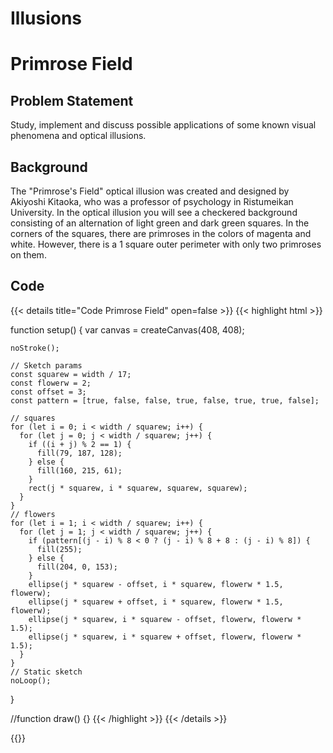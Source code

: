 # Illusions

# Primrose Field

## Problem Statement

Study, implement and discuss possible applications of some known visual phenomena and optical illusions.

## Background

The "Primrose's Field" optical illusion was created and
designed by Akiyoshi Kitaoka, who was a professor of
psychology in Ristumeikan University.
In the optical illusion you will see a checkered
background consisting of an alternation of light green
and dark green squares. In the corners of the squares,
there are primroses in the colors of magenta and white.
However, there is a 1 square outer perimeter with only
two primroses on them.

## Code


{{< details title="Code Primrose Field" open=false >}}
{{< highlight html >}}



function setup() {
    var canvas = createCanvas(408, 408);
   
    noStroke();
  
    // Sketch params
    const squarew = width / 17;
    const flowerw = 2;
    const offset = 3;
    const pattern = [true, false, false, true, false, true, true, false];
  
    // squares
    for (let i = 0; i < width / squarew; i++) {
      for (let j = 0; j < width / squarew; j++) {
        if ((i + j) % 2 == 1) {
          fill(79, 187, 128);
        } else {
          fill(160, 215, 61);
        }
        rect(j * squarew, i * squarew, squarew, squarew);
      }
    }
    // flowers
    for (let i = 1; i < width / squarew; i++) {
      for (let j = 1; j < width / squarew; j++) {
        if (pattern[(j - i) % 8 < 0 ? (j - i) % 8 + 8 : (j - i) % 8]) {
          fill(255);
        } else {
          fill(204, 0, 153);
        }
        ellipse(j * squarew - offset, i * squarew, flowerw * 1.5, flowerw);
        ellipse(j * squarew + offset, i * squarew, flowerw * 1.5, flowerw);
        ellipse(j * squarew, i * squarew - offset, flowerw, flowerw * 1.5);
        ellipse(j * squarew, i * squarew + offset, flowerw, flowerw * 1.5);
      }
    }
    // Static sketch
    noLoop();
  }
  
  //function draw() {}
{{< /highlight >}}
{{< /details >}}

{{<p5-iframe sketch="/vc_page/sketches/primroseField.js" width="410" height="410">}}